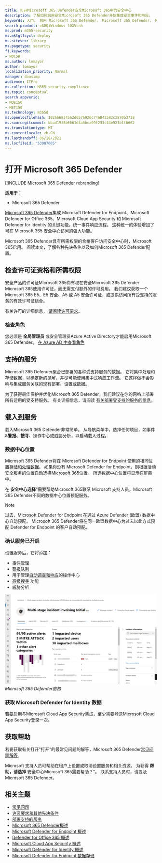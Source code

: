 ```yaml
---
title: 打开Microsoft 365 Defender安全Microsoft 365中的安全中心
description: 了解如何启用安全Microsoft 365 Defender开始集成安全事件和响应。
keywords: 入门， 启用 Microsoft 365 Defender， Microsoft 365 Defender， M365， 安全性， 数据位置， 所需权限， 许可证资格， 设置页面
search.product: eADQiWindows 10XVcnh
ms.prod: m365-security
ms.mktglfcycl: deploy
ms.sitesec: library
ms.pagetype: security
f1.keywords:
- NOCSH
ms.author: lomayor
author: lomayor
localization_priority: Normal
manager: dansimp
audience: ITPro
ms.collection: M365-security-compliance
ms.topic: conceptual
search.appverid:
- MOE150
- MET150
ms.technology: m365d
ms.openlocfilehash: 102666834562d0576920c746842582c2870b3738
ms.sourcegitcommit: bbad1938b6661d4a6bca99f235c44e521b1fb662
ms.translationtype: MT
ms.contentlocale: zh-CN
ms.lasthandoff: 06/18/2021
ms.locfileid: "53007605"
---
```

# <a name="turn-on-microsoft-365-defender"></a>打开 Microsoft 365 Defender

[!INCLUDE [Microsoft 365 Defender rebranding](../includes/microsoft-defender.md)]


**适用于：**
- Microsoft 365 Defender

[Microsoft 365 Defender](microsoft-365-defender.md)集成 Microsoft Defender for Endpoint、Microsoft Defender for Office 365、Microsoft Cloud App Security 和 Microsoft Defender for Identity 的关键功能，统一事件响应流程。 这种统一的体验增加了可在 Microsoft 365 安全中心访问的强大功能。

Microsoft 365 Defender具有所需权限的合格客户访问安全中心时，Microsoft 365启用。 阅读本文，了解各种先决条件以及如何Microsoft 365 Defender配置。

## <a name="check-license-eligibility-and-required-permissions"></a>检查许可证资格和所需权限

安全产品的许可证Microsoft 365你有权在安全Microsoft 365 Defender Microsoft 365使用许可证，而无需支付额外的许可费用。 我们建议获取一个Microsoft 365 E5、E5 安全、A5 或 A5 安全许可证，或提供访问所有受支持的服务的有效许可证组合。

有关许可的详细信息， [请阅读许可要求](prerequisites.md#licensing-requirements)。

### <a name="check-your-role"></a>检查角色

您必须是 **全局管理员** 或安全管理员Azure Active Directory才能启用Microsoft 365 Defender。 [在 Azure AD 中查看角色](/azure/active-directory/users-groups-roles/directory-manage-roles-portal)

## <a name="supported-services"></a>支持的服务

Microsoft 365 Defender聚合已部署的各种受支持服务的数据。 它将集中处理和存储数据，以确定新的见解，并尽可能使用集中式响应工作流。 它这样做不会影响与集成服务关联的现有部署、设置或数据。

为了获得最佳保护并优化Microsoft 365 Defender，我们建议在你的网络上部署所有适用的受支持服务。 有关详细信息，请阅读 [有关部署受支持的服务的信息](deploy-supported-services.md)。

## <a name="onboard-to-the-service"></a>载入到服务
载入Microsoft 365 Defender非常简单。 从导航菜单中，选择任何项目，如事件&**警报、搜寻**、操作中心或威胁分析，以启动载入过程。  

### <a name="data-center-location"></a>数据中心位置

Microsoft 365 Defender将在 Microsoft Defender for Endpoint 使用的相同位置[存储和处理数据](/windows/security/threat-protection/microsoft-defender-atp/data-storage-privacy)。 如果你没有 Microsoft Defender for Endpoint，则根据活动安全服务的位置自动选择Microsoft 365位置。 所选数据中心位置将显示在屏幕中。

在 **安全中心选择**"需要帮助Microsoft 365联系 Microsoft 支持人员，Microsoft 365 Defender不同的数据中心位置预配服务。

> [!NOTE]
> 过去，Microsoft Defender for Endpoint 在通过 Azure Defender (欧盟) 数据中心自动预配。 Microsoft 365 Defender将在同一欧盟数据中心为过去以此方式预配 Defender for Endpoint 的客户自动预配。

### <a name="confirm-that-the-service-is-on"></a>确认服务已开启

设置服务后，它将添加：

- [事件管理](incidents-overview.md)
- [警报队列](investigate-alerts.md)
- 用于管理[自动调查和响应](m365d-autoir.md)的操作中心
- [高级搜寻](advanced-hunting-overview.md) 功能
- 威胁分析

![安全Microsoft 365导航窗格的图像，Microsoft 365 Defender事件Microsoft 365和其他安全中心功能的安全 ](../../media/overview-incident.png)
 *Microsoft 365 Defender窗格*

### <a name="getting-microsoft-defender-for-identity-data"></a>获取 Microsoft Defender for Identity 数据 
若要启用与Microsoft Cloud App Security集成，至少需要登录Microsoft Cloud App Security登录一次。

## <a name="get-assistance"></a>获取帮助

若要获取有关打开"打开"的最常见问题的解答，Microsoft 365 Defender[常见问题解答](m365d-enable-faq.md)。

Microsoft 支持人员可帮助在租户上设置或取消设置服务和相关资源。 为获得 **帮助，请选择** 安全中心Microsoft 365需要帮助？"。 联系支持人员时，请提及Microsoft 365 Defender。

## <a name="related-topics"></a>相关主题

- [常见问题](m365d-enable-faq.md)
- [许可要求和其他先决条件](prerequisites.md)
- [部署支持的服务](deploy-supported-services.md)
- [Microsoft 365 Defender概述](microsoft-365-defender.md)
- [Microsoft Defender for Endpoint 概述](../defender-endpoint/microsoft-defender-endpoint.md)
- [Defender for Office 365 概述](../office-365-security/defender-for-office-365.md)
- [Microsoft Cloud App Security 概述](/cloud-app-security/what-is-cloud-app-security)
- [Microsoft Defender for Identity 概述](/azure-advanced-threat-protection/what-is-atp)
- [Microsoft Defender for Endpoint 数据存储](../defender-endpoint/data-storage-privacy.md)
